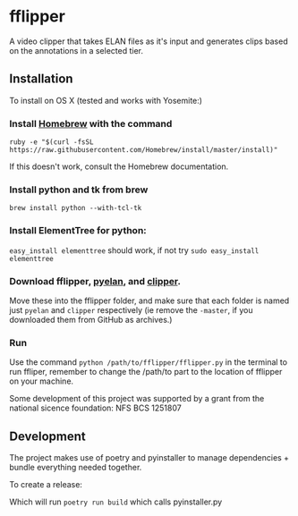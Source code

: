 fflipper
================================

A video clipper that takes ELAN files as it's input and generates clips based on the annotations in a selected tier.


## Installation

To install on OS X (tested and works with Yosemite:)

### Install [Homebrew](http://brew.sh/) with the command

`ruby -e "$(curl -fsSL https://raw.githubusercontent.com/Homebrew/install/master/install)"`

If this doesn't work, consult the Homebrew documentation.

### Install python and tk from brew
`brew install python --with-tcl-tk`

### Install ElementTree for python:
`easy_install elementtree` should work, if not try `sudo easy_install elementtree`

### Download fflipper, [pyelan](https://github.com/jonkeane/pyelan), and [clipper](https://github.com/jonkeane/clipper).
Move these into the fflipper folder, and make sure that each folder is named just `pyelan` and `clipper` respectively (ie remove the `-master`, if you downloaded them from GitHub as archives.)

### Run
Use the command `python /path/to/fflipper/fflipper.py` in the terminal to run ffliper, remember to change the /path/to part to the location of fflipper on your machine.

Some development of this project was supported by a grant from the national sicence foundation: NFS BCS 1251807


## Development

The project makes use of poetry and pyinstaller to manage dependencies + bundle everything needed together.

To create a release:

Which will run `poetry run build` which calls pyinstaller.py